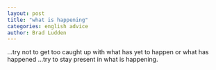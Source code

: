 ```yaml
---
layout: post
title: "what is happening"
categories: english advice
author: Brad Ludden
---
```


...try not to get too caught up with what has yet to happen or what has happened ...try to stay present in what is happening.
